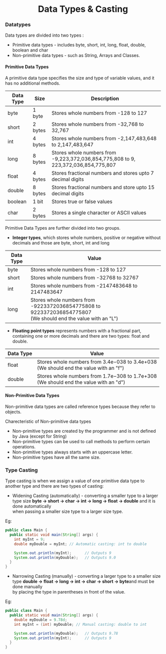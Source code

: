 <h1 align ="Center"> Data Types & Casting </h1>

### Datatypes

Data types are divided into two types :

* Primitive data types - includes byte, short, int, long, float, double, boolean and char
* Non-primitive data types - such as String, Arrays and Classes.

#### Primitive Data Types

A primitive data type specifies the size and type of variable values, and it has no additional methods. <br />

| **Data Type** | **Size** | **Description** |
----------|--------------|-------------- |
| byte |	1 byte |	Stores whole numbers from -128 to 127 |
| short |	2 bytes |	Stores whole numbers from -32,768 to 32,767 | 
| int |	4 bytes |	Stores whole numbers from -2,147,483,648 to 2,147,483,647 |
| long |	8 bytes |	Stores whole numbers from -9,223,372,036,854,775,808 to 9, 223,372,036,854,775,807 |
| float |	4 bytes |	Stores fractional numbers and stores upto 7 decimal digits |
| double |	8 bytes |	Stores fractional numbers and store upto 15 decimal digits |
| boolean | 1 bit |	Stores true or false values |
| char |	2 bytes |	Stores a single character or ASCII values |

Primitive Data Types are further divided into two groups.

+ **Integer types**, which stores whole numbers, positive or negative without decimals and those are byte, short, int and long <br />

| **Data Type**| **Value** |
----------|-------------- |
| byte  |Stores whole numbers from -128 to 127 |
| short |Stores whole numbers from -32768 to 32767 |
| int  |Stores whole numbers from -2147483648 to 2147483647 |
| long  |Stores whole numbers from -9223372036854775808 to 9223372036854775807<br /> (We should end the value with an "L") |

+ **Floating point types** represents numbers with a fractional part, containing one or more decimals and there are two types: float and double.

| **Data Type**| **Value** |
----------|-------------- |
| float   |Stores whole numbers from 3.4e−038 to 3.4e+038 <br /> (We should end the value with an "f") |
| double   |Stores whole numbers from 1.7e−308 to 1.7e+308 <br /> (We should end the value with an "d") |

#### Non-Primitive Data Types

Non-primitive data types are called reference types because they refer to objects.

Charecteristic of Non-primitive data types

+ Non-primitive types are created by the programmer and is not defined by Java (except for String)
+ Non-primitive types can be used to call methods to perform certain operations.
+ Non-primitive types always starts with an uppercase letter.
+ Non-primitive types have all the same size.

### Type Casting

Type casting is when we assign a value of one primitive data type to another type and there are two types of casting:

* Widening Casting (automatically) - converting a smaller type to a larger type size
**byte -> short -> char -> int -> long -> float -> double** and it is done automatically <br />
when passing a smaller size type to a larger size type.

Eg: 
```java
public class Main {
  public static void main(String[] args) {
    int myInt = 9;
    double myDouble = myInt; // Automatic casting: int to double

    System.out.println(myInt);      // Outputs 9
    System.out.println(myDouble);   // Outputs 9.0
  }
}
```

* Narrowing Casting (manually) - converting a larger type to a smaller size type 
**double -> float -> long -> int -> char -> short -> byte**and must be done manually <br />
by placing the type in parentheses in front of the value.

Eg: 
```java
public class Main {
  public static void main(String[] args) {
    double myDouble = 9.78d;
    int myInt = (int) myDouble; // Manual casting: double to int

    System.out.println(myDouble);   // Outputs 9.78
    System.out.println(myInt);      // Outputs 9
  }
}
```
